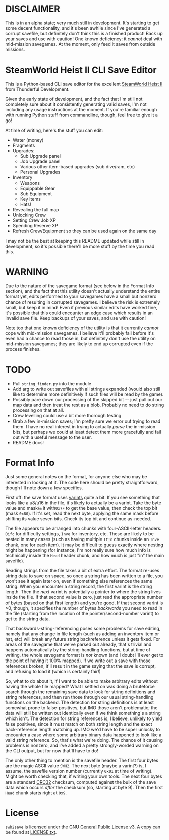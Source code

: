 DISCLAIMER
==========

This is in an alpha state; very much still in development.  It's starting to
get some decent functionality, and it's been awhile since I've generated
a corrupt savefile, but definitely don't think this is a finished product!
Back up your saves and use with caution!  One known deficiency: it *cannot*
deal with mid-mission savegames.  At the moment, only feed it saves from
outside missions.

SteamWorld Heist II CLI Save Editor
===================================

This is a Python-based CLI save editor for the excellent
[SteamWorld Heist II](https://store.steampowered.com/app/2396240) from
Thunderful Development.

Given the early state of development, and the fact that I'm still not
completely sure about it consistently generating valid saves, I'm not
including any usage instructions at the moment.  If you're familiar enough
with running Python stuff from commandline, though, feel free to give it
a go!

At time of writing, here's the stuff you can edit:
- Water (money)
- Fragments
- Upgrades:
  - Sub Upgrade panel
  - Job Upgrade panel
  - Various other item-based upgrades (sub dive/ram, etc)
  - Personal Upgrades
- Inventory
  - Weapons
  - Equippable Gear
  - Sub Equipment
  - Key Items
  - Hats!
- Revealing the full map
- Unlocking Crew
- Setting Crew Job XP
- Spending Reserve XP
- Refresh Crew/Equipment so they can be used again on the same day

I may not be the best at keeping this README updated while still in
development, so it's possible there'll be more stuff by the time you read
this.

WARNING
=======

Due to the nature of the savegame format (see below in the Format Info
section), and the fact that this utility doesn't actually understand the entire
format yet, edits performed to your savegames have a small but nonzero chance
of resulting in corrupted savegames.  I believe the risk is extremely small,
but keep it in mind!  Even if previous similar edits have worked fine, it's
possible that this could encounter an edge case which results in an invalid
save file.  Keep backups of your saves, and use with caution!

Note too that one known deficiency of the utility is that it currently *cannot*
cope with mid-mission savegames.  I believe it'll probably fail before it's even
had a chance to read those in, but definitely don't use the utility on mid-mission
savegames; they are likely to end up corrupted even if the process finishes.

TODO
====

- Pull `string_finder.py` into the module
- Add arg to write out savefiles with all strings expanded (would also still
  like to determine more definitively if such files will be read by the game).
- Possibly pare down our processing of the skipped bit -- just pull out our
  map data and then treat the rest as a blob.  Probably no need to do string
  processing on that at all.
- Crew levelling could use a bit more thorough testing
- Grab a few in-mission saves; I'm pretty sure we error out trying to read them.
  I have no real interest in trying to actually *parse* the in-mission bits,
  but perhaps we could at least detect them more gracefully and fail out with
  a useful message to the user.
- README docs!

Format Info
===========

Just some general notes on the format, for anyone else who may be interested
in looking at it.  The code here should be pretty straightforward, though I'll
note down a few specifics.

First off: the save format uses [varints](https://en.wikipedia.org/wiki/Variable-length_quantity)
quite a bit.  If you see something that looks like a u8/u16 in the file, it's
likely to actually be a varint.  Take the byte value and mask/`&` it with`0x7F`
to get the base value, then check the top bit (mask `0x80`).  If it's set,
read the next byte, applying the same mask before shifting its value seven bits.
Check its top bit and continue as-needed.

The file appears to be arranged into chunks with four-ASCII-letter headers.  `Difc`
for difficulty settings, `Inve` for inventory, etc.  These are likely to be
nested in many cases (such as having multiple `ItIn` chunks inside an `Inve` chunk,
one for each item).  It may be difficult to guess exactly where nesting might be
happening (for instance, I'm not really sure how much info is technically inside
the `Head` header chunk, and how much is just "in" the main savefile).

Reading strings from the file takes a bit of extra effort.  The format re-uses
string data to save on space, so once a string has been written to a file, you won't
see it again later on, even if something else references the same string.  When you
encounter a string record, the first varint is the string length.  Then the *next*
varint is potentially a pointer to where the string lives inside the file.  If
that second value is zero, just read the appropriate number of bytes (based on that
first length) and you're good.  If that second varint is >0, though, it specifies
the number of bytes *backwards* you need to read in the file (starting from the
location of the pointer/second-number varint) to get to the string data.

That backwards-string-referencing poses some problems for save editing, namely that
any change in file length (such as adding an inventory item or hat, etc) will break
any future string backreference unless it gets fixed.  For areas of the savegame that
we've parsed out already, that's trivial and happens automatically by the
string-handling functions, but at time of writing, the whole savegame format is *not*
known (and I doubt I'll ever get to the point of having it 100% mapped).  If we write
out a save with those references broken, it'll result in the game saying that the
save is corrupt, and refusing to load it (which is certainly fair!)

So, what to do about it, if I want to be able to make arbitrary edits without having
the whole file mapped?  What I settled on was doing a bruteforce search through the
remaining save data to look for string definitions and string references, and then
run those through our usual string-handling functions on the backend.  The detection
for string definitions is at least somewhat prone to false-positives, but IMO those
aren't problematic; the data will still be written out identically even if we think
something's a string which isn't.  The detection for string references is, I believe,
unlikely to yield false positives, since it must match on both string length and the
exact back-reference length matching up.  IMO we'd have to be super unlucky to encounter
a case where some arbitrary binary data happened to look like a valid string reference.
So, that's what we're doing.  The chance of it causing problems is nonzero, and I've
added a pretty strongly-worded warning on the CLI output, but for now that'll have to
do!

The only other thing to mention is the savefile header.  The first four bytes are the
magic ASCII value `SWH2`.  The next byte (maybe a varint?) is, I assume, the savefile
version number (currently `0x01` at time of writing).  Might be worth checking that, if
writing your own tools.  The next four bytes are a standard
[CRC32](https://en.wikipedia.org/wiki/Cyclic_redundancy_check) checksum, computed against
the bulk of the save data which occurs *after* the checksum (so, starting at byte 9).
Then the first `Head` chunk starts right at `0x9`.

License
=======

`swh2save` is licensed under the [GNU General Public License v3](https://www.gnu.org/licenses/gpl-3.0.en.html).
A copy can be found at [LICENSE.txt](LICENSE.txt).


